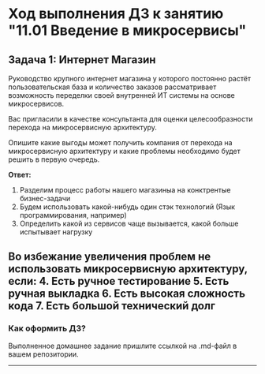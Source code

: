 # Ход выполнения ДЗ к занятию "11.01 Введение в микросервисы"

## Задача 1: Интернет Магазин

Руководство крупного интернет магазина у которого постоянно растёт пользовательская база и количество заказов рассматривает возможность переделки своей внутренней ИТ системы на основе микросервисов. 

Вас пригласили в качестве консультанта для оценки целесообразности перехода на микросервисную архитектуру. 

Опишите какие выгоды может получить компания от перехода на микросервисную архитектуру и какие проблемы необходимо будет решить в первую очередь.


**Ответ:**

1. Разделим процесс работы нашего магазиныа на конктрентые бизнес-задачи
2. Будем использовать какой-нибудь один стэк технологий (Язык программирования, например)
3. Определить какой из сервисов чаще вызывается, какой больше испытывает нагрузку

Во избежание увеличения проблем не использовать микросервисную архитектуру, если:
4. Есть ручное тестирование
5. Есть ручная выкладка
6. Есть высокая сложность кода
7. Есть большой технический долг
---

### Как оформить ДЗ?

Выполненное домашнее задание пришлите ссылкой на .md-файл в вашем репозитории.

---
